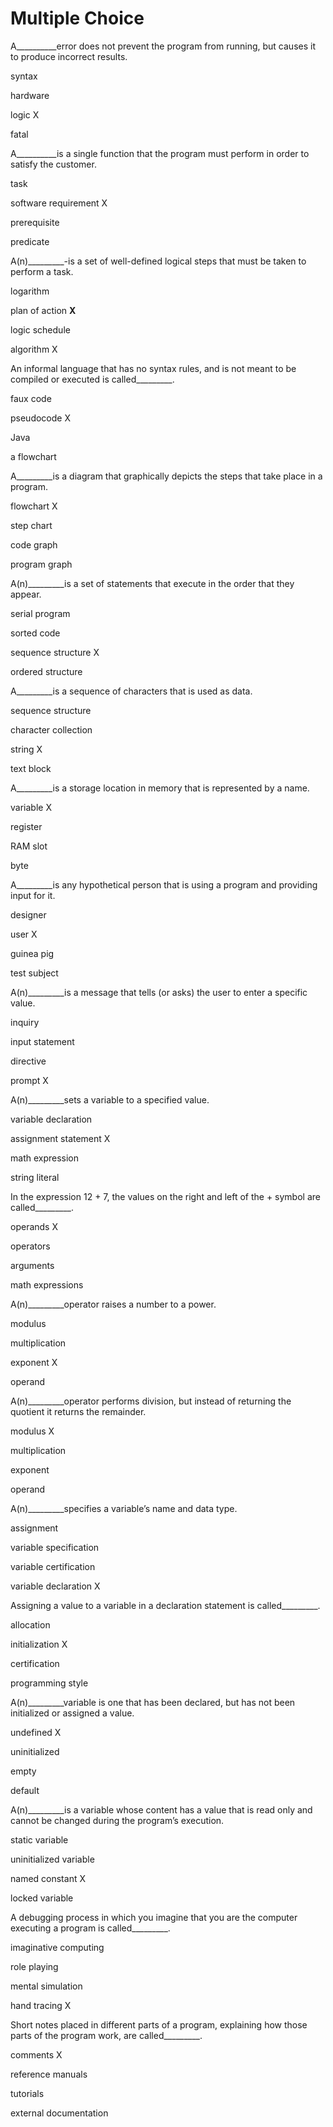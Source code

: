 
# Multiple Choice
A__________error does not prevent the program from running, but causes it to produce incorrect results.

syntax

hardware

logic  X  

fatal

A__________is a single function that the program must perform in order to satisfy the customer.

task

software requirement  X  

prerequisite

predicate

A(n)_________-is a set of well-defined logical steps that must be taken to perform a task.

logarithm

plan of action  **X**  

logic schedule

algorithm  X  

An informal language that has no syntax rules, and is not meant to be compiled or executed is called_________.

faux code

pseudocode  X  

Java

a flowchart

A_________is a diagram that graphically depicts the steps that take place in a program.

flowchart  X  

step chart

code graph

program graph

A(n)_________is a set of statements that execute in the order that they appear.

serial program

sorted code

sequence structure  X  

ordered structure

A_________is a sequence of characters that is used as data.

sequence structure

character collection

string  X  

text block

A_________is a storage location in memory that is represented by a name.

variable  X  

register

RAM slot

byte

A_________is any hypothetical person that is using a program and providing input for it.

designer

user  X  

guinea pig

test subject

A(n)_________is a message that tells (or asks) the user to enter a specific value.

inquiry

input statement

directive

prompt  X  

A(n)_________sets a variable to a specified value.

variable declaration

assignment statement  X  

math expression

string literal

In the expression 12 + 7, the values on the right and left of the 
+
 symbol are called_________.

operands  X  

operators

arguments  

math expressions

A(n)_________operator raises a number to a power.

modulus

multiplication

exponent  X  

operand

A(n)_________operator performs division, but instead of returning the quotient it returns the remainder.

modulus  X  

multiplication

exponent

operand

A(n)_________specifies a variable’s name and data type.

assignment

variable specification

variable certification

variable declaration  X  

Assigning a value to a variable in a declaration statement is called_________.

allocation

initialization  X  

certification

programming style

A(n)_________variable is one that has been declared, but has not been initialized or assigned a value.

undefined  X  

uninitialized

empty

default

A(n)_________is a variable whose content has a value that is read only and cannot be changed during the program’s execution.

static variable

uninitialized variable

named constant  X  

locked variable

A debugging process in which you imagine that you are the computer executing a program is called_________.

imaginative computing

role playing

mental simulation

hand tracing  X  

Short notes placed in different parts of a program, explaining how those parts of the program work, are called_________.

comments  X  

reference manuals

tutorials

external documentation
